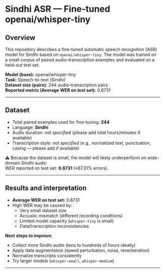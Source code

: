 # Sindhi ASR — Fine-tuned openai/whisper-tiny

## Overview
This repository describes a fine-tuned automatic speech recognition (ASR) model for Sindhi based on `openai/whisper-tiny`. The model was trained on a small corpus of paired audio–transcription examples and evaluated on a held-out test set.

**Model (base):** openai/whisper-tiny  
**Task:** Speech-to-text (Sindhi)  
**Dataset size (pairs):** 244 audio–transcription pairs  
**Reported metric (Average WER on test set):** 0.8731

---

## Dataset
- Total paired examples used for fine-tuning: **244**
- Language: **Sindhi**
- Audio duration: *not specified* (please add total hours/minutes if available)
- Transcription style: *not specified* (e.g., normalized text, punctuation, casing — please add if available)

⚠️ Because the dataset is small, the model will likely underperform on wide-domain Sindhi audio.  
WER reported on test set: **0.8731** (≈87.31% errors).

---

## Results and interpretation
- **Average WER on test set:** 0.8731  
- High WER may be caused by:
  - Very small dataset size  
  - Acoustic mismatch (different recording conditions)  
  - Limited model capacity (`whisper-tiny` is small)  
  - Data/transcription inconsistencies  

**Next steps to improve:**
- Collect more Sindhi audio (tens to hundreds of hours ideally)  
- Apply data augmentation (speed perturbation, noise, reverberation)  
- Normalize transcripts consistently  
- Try larger models (`whisper-small`, `whisper-medium`)  

---
